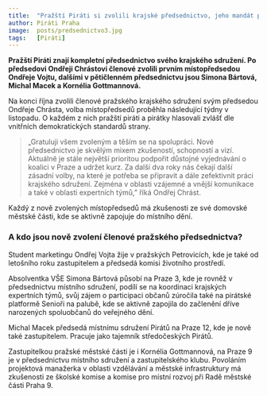 ```yaml
---
title:  "Pražští Piráti si zvolili krajské předsednictvo, jeho mandát potrvá dva roky "
author: Piráti Praha
image:  posts/predsednictvo3.jpg
tags:   [Piráti]
---
```


**Pražští Piráti znají kompletní předsednictvo svého krajského sdružení. Po předsedovi Ondřeji Chrástovi členové zvolili prvním místopředsedou Ondřeje Vojtu, dalšími v pětičlenném předsednictvu jsou Simona Bártová, Michal Macek a Kornélia Gottmannová.**

Na konci října zvolili členové pražského krajského sdružení svým předsedou Ondřeje Chrásta, volba místopředsedů proběhla následující týdny v listopadu. O každém z nich pražští piráti a pirátky hlasovali zvlášť dle vnitřních demokratických standardů strany. 

> „Gratuluji všem zvoleným a těším se na spolupráci. Nové předsednictvo je skvělým mixem zkušeností, schopností a vizí. Aktuálně je stále největší prioritou podpořit důstojné vyjednávání o koalici v Praze a udržet kurz. Za další dva roky nás čekají další zásadní volby, na které je potřeba se připravit a dále zefektivnit práci krajského sdružení. Zejména v oblasti vzájemné a vnější komunikace a také v oblasti expertních týmů,” říká Ondřej Chrást. 

Každý z nově zvolených místopředsedů má zkušenosti ze své domovské městské části, kde se aktivně zapojuje do místního dění. 

### A kdo jsou nově zvolení členové pražského předsednictva?
Student marketingu Ondřej Vojta žije v pražských Petrovicích, kde je také od letošního roku zastupitelem a předsedá komisi životního prostředí. 

Absolventka VŠE Simona Bártová působí na Praze 3, kde je rovněž v předsednictvu místního sdružení, podílí se na koordinaci krajských expertních týmů, svůj zájem o participaci občanů zúročila také na pirátské platformě Senioři na palubě, kde se aktivně zapojila do začlenění dříve narozených spoluobčanů do veřejného dění. 

Michal Macek předsedá místnímu sdružení Pirátů na Praze 12, kde je nově také zastupitelem. Pracuje jako tajemník středočeských Pirátů. 

Zastupitelkou pražské městské části je i Kornélia Gottmannová, na Praze 9 je v předsednictvu místního sdružení a zastupitelského klubu. Povoláním projektová manažerka v oblasti vzdělávání a městské infrastruktury má zkušenosti ze školské komise a komise pro místní rozvoj při Radě městské části Praha 9.
